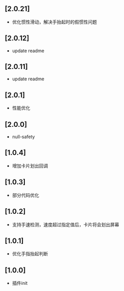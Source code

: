 ## [2.0.21]

* 优化惯性滑动，解决手抬起时的假惯性问题

## [2.0.12]

* update readme

## [2.0.11]

* update readme

## [2.0.1]

* 性能优化

## [2.0.0]

*  null-safety

## [1.0.4]

*  增加卡片划出回调

## [1.0.3]

*  部分代码优化

## [1.0.2]

*  支持手速检测，速度超过指定值后，卡片将会划出屏幕

## [1.0.1]

*  优化手指抬起判断

## [1.0.0]

*  插件init

